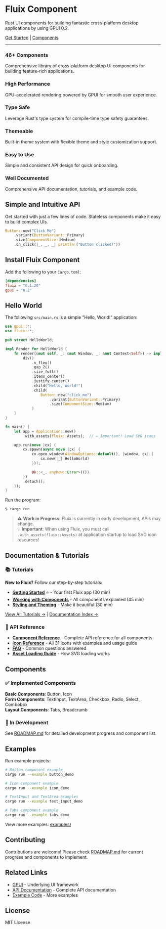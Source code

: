 # Fluix Component

Rust UI components for building fantastic cross-platform desktop applications by using GPUI 0.2.

[Get Started](#hello-world) | [Components](#components)

---

### 46+ Components

Comprehensive library of cross-platform desktop UI components for building feature-rich applications.

### High Performance

GPU-accelerated rendering powered by GPUI for smooth user experience.

### Type Safe

Leverage Rust's type system for compile-time type safety guarantees.

### Themeable

Built-in theme system with flexible theme and style customization support.

### Easy to Use

Simple and consistent API design for quick onboarding.

### Well Documented

Comprehensive API documentation, tutorials, and example code.

## Simple and Intuitive API

Get started with just a few lines of code. Stateless components make it easy to build complex UIs.

```rust
Button::new("Click Me")
    .variant(ButtonVariant::Primary)
    .size(ComponentSize::Medium)
    .on_click(|_, _, _| println!("Button clicked!"))
```

## Install Fluix Component

Add the following to your `Cargo.toml`:

```toml
[dependencies]
fluix = "0.1.20"
gpui = "0.2"
```

## Hello World

The following `src/main.rs` is a simple "Hello, World!" application:

```rust
use gpui::*;
use fluix::*;

pub struct HelloWorld;

impl Render for HelloWorld {
    fn render(&mut self, _: &mut Window, _: &mut Context<Self>) -> impl IntoElement {
        div()
            .v_flex()
            .gap_2()
            .size_full()
            .items_center()
            .justify_center()
            .child("Hello, World!")
            .child(
                Button::new("click_me")
                    .variant(ButtonVariant::Primary)
                    .size(ComponentSize::Medium)
            )
    }
}

fn main() {
    let app = Application::new()
        .with_assets(fluix::Assets);  // ← Important! Load SVG icons

    app.run(move |cx| {
        cx.spawn(async move |cx| {
            cx.open_window(WindowOptions::default(), |window, cx| {
                cx.new(|_| HelloWorld)
            })?;

            Ok::<_, anyhow::Error>(())
        })
        .detach();
    });
}
```

Run the program:

```bash
$ cargo run
```

> ⚠️ **Work in Progress**: Fluix is currently in early development, APIs may change.  
> 💡 **Important**: When using Fluix, you must call `.with_assets(fluix::Assets)` at application startup to load SVG icon resources!

## Documentation & Tutorials

### 📚 Tutorials

**New to Fluix?** Follow our step-by-step tutorials:

- **[Getting Started](doc/tutorials/01-GETTING-STARTED.md)** ⭐ - Your first Fluix app (30 min)
- **[Working with Components](doc/tutorials/02-COMPONENTS.md)** - All components explained (45 min)
- **[Styling and Theming](doc/tutorials/03-STYLING.md)** - Make it beautiful (30 min)

[View All Tutorials →](doc/tutorials/README.md) | [Documentation Index →](doc/DOCUMENTATION-INDEX.md)

### 📖 API Reference

- **[Component Reference](doc/COMPONENT-REFERENCE.md)** - Complete API reference for all components
- **[Icon Reference](doc/ICON_REFERENCE.md)** - All 31 icons with examples and usage guide
- **[FAQ](doc/FAQ.md)** - Common questions answered
- **[Asset Loading Guide](doc/ASSET_LOADING_GUIDE.md)** - How SVG loading works

## Components

### ✅ Implemented Components

**Basic Components**: Button, Icon  
**Form Components**: TextInput, TextArea, Checkbox, Radio, Select, Combobox  
**Layout Components**: Tabs, Breadcrumb

### 🔄 In Development

See [ROADMAP.md](doc/ROADMAP.md) for detailed development progress and component list.

## Examples

Run example projects:

```bash
# Button component example
cargo run --example button_demo

# Icon component example  
cargo run --example icon_demo

# TextInput and TextArea examples
cargo run --example text_input_demo

# Tabs component example
cargo run --example tabs_demo
```

View more examples: [examples/](examples/)

## Contributing

Contributions are welcome! Please check [ROADMAP.md](doc/ROADMAP.md) for current progress and components to implement.

## Related Links

- [GPUI](https://github.com/zed-industries/zed) - Underlying UI framework
- [API Documentation](https://docs.rs/fluix) - Complete API documentation
- [Example Code](examples/) - More examples

## License

MIT License
